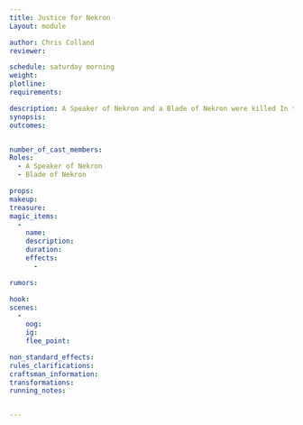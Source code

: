 ```yaml
---
title: Justice for Nekron
Layout: module

author: Chris Colland
reviewer: 

schedule: saturday morning
weight: 
plotline: 
requirements: 

description: A Speaker of Nekron and a Blade of Nekron were killed In the early hours of the morning on a walk. They saw the Lycan flee into the town so they have rounded up suspects and want help finding the Killer.
synopsis:   
outcomes: 


number_of_cast_members: 
Roles: 
  - A Speaker of Nekron 
  - Blade of Nekron

props: 
makeup: 
treasure: 
magic_items:
  - 
    name: 
    description:  
    duration: 
    effects: 
      - 

rumors: 

hook: 
scenes: 
  - 
    oog: 
    ig: 
    flee_point: 

non_standard_effects: 
rules_clarifications: 
craftsman_information: 
transformations: 
running_notes: 


---
```

